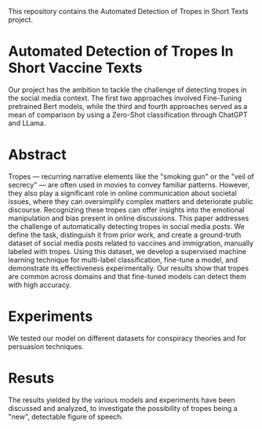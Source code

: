 This repository contains the Automated Detection of Tropes in Short Texts project.

# Automated Detection of Tropes In Short Vaccine Texts
Our project has the ambition to tackle the challenge of detecting tropes in the social media context. The first two approaches involved Fine-Tuning pretrained Bert models, while the third and fourth approaches served as a mean of comparison by using a Zero-Shot classification through ChatGPT and LLama.

# Abstract
Tropes — recurring narrative elements like the "smoking gun" or the "veil of secrecy" — are often used in movies to convey familiar patterns. However, they also play a significant role in online communication about societal issues, where they can oversimplify complex matters and deteriorate public discourse. Recognizing these tropes can offer insights into the emotional manipulation and bias present in online discussions. This paper addresses the challenge of automatically detecting tropes in social media posts. We define the task, distinguish it from prior work, and create a ground-truth dataset of social media posts related to vaccines and immigration, manually labeled with tropes. Using this dataset, we develop a supervised machine learning technique for multi-label classification, fine-tune a model, and demonstrate its effectiveness experimentally. Our results show that tropes are common across domains and that fine-tuned models can detect them with high accuracy.

# Experiments
We tested our model on different datasets for conspiracy theories and for persuasion techniques. 

# Resuts
The results yielded by the various models and experiments have been discussed and analyzed, to investigate the possibility of tropes being a "new", detectable figure of speech.

